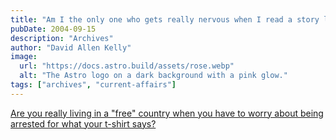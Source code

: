 ```yaml
---
title: "Am I the only one who gets really nervous when I read a story like this?"
pubDate: 2004-09-15
description: "Archives"
author: "David Allen Kelly"
image:
  url: "https://docs.astro.build/assets/rose.webp"
  alt: "The Astro logo on a dark background with a pink glow."
tags: ["archives", "current-affairs"]
---
```


[Are you really living in a "free" country when you have to worry about being arrested for what your t-shirt says?](http://abcnews.go.com/wire/US/ap20040914_1592.html)
